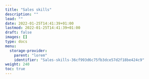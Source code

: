 ```yaml
---
title: "Sales skills"
description: ""
lead: ""
date: 2022-01-25T14:41:39+01:00
lastmod: 2022-01-25T14:41:39+01:00
draft: false
images: []
type: docs
menu:
  storage-provider:
    parent: "lorem"
    identifier: "Sales-skills-36cf993d6c75fb3dce57d2f18be424c9"
weight: 240
toc: true
---
```



